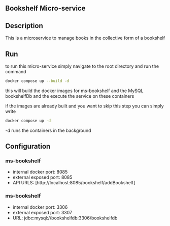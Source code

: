 ## Bookshelf Micro-service


## Description

This is a microservice to manage books in the collective form of a bookshelf

## Run

to run this micro-service simply navigate to the root directory and run the command 

```bash
docker compose up --build -d
```
this will build the docker images for ms-bookshelf and the MySQL bookshelfDb and the execute the service on these containers 

if the images are already built and you want to skip this step you can simply write 

```bash
docker compose up -d
```
-d runs the containers in the background

## Configuration

### ms-bookshelf

- internal docker port: 8085
- external exposed port: 8085
- API URLS: [http://localhost:8085/bookshelf/addBookshelf]

### ms-bookshelf

- internal docker port: 3306
- external exposed port: 3307
- URL: jdbc:mysql://bookshelfdb:3306/bookshelfdb

